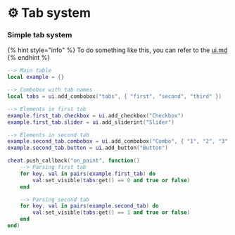 # ⚙ Tab system

### Simple tab system

{% hint style="info" %}
To do something like this, you can refer to the [ui.md](../variables/ui.md "mention")
{% endhint %}

```lua
--> Main table
local example = {}

--> Combobox with tab names
local tabs = ui.add_combobox("tabs", { "first", "second", "third" })

--> Elements in first tab
example.first_tab.checkbox = ui.add_checkbox("Checkbox")
example.first_tab.slider = ui.add_sliderint("Slider")

--> Elements in second tab
example.second_tab.combobox = ui.add_combobox("Combo", { "1", "2", "3" })
example.second_tab.button = ui.add_button("Button")

cheat.push_callback("on_paint", function()
    --> Parsing first tab
    for key, val in pairs(example.first_tab) do
        val:set_visible(tabs:get() == 0 and true or false)
    end

    --> Parsing second tab
    for key, val in pairs(example.second_tab) do
        val:set_visible(tabs:get() == 1 and true or false)
    end
end)
```
